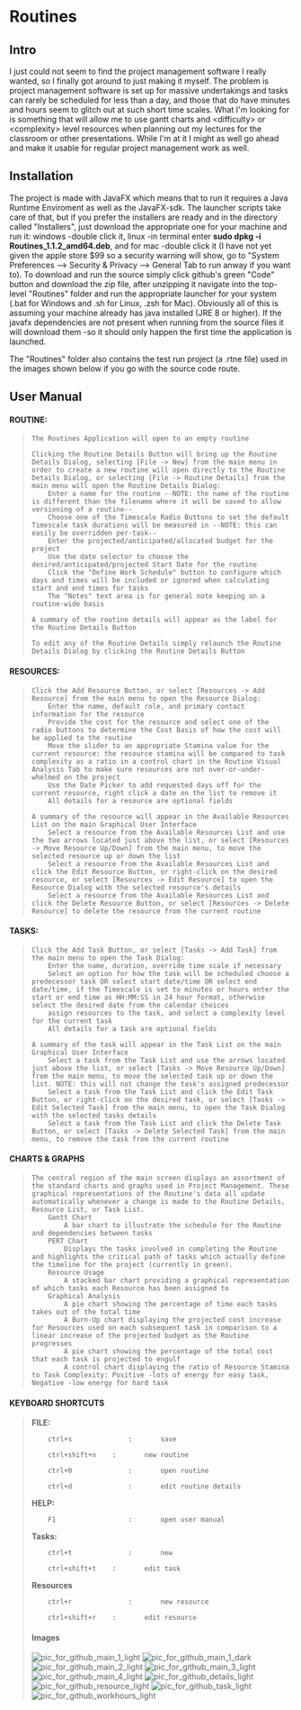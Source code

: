 # Routines


<h2>Intro</h2>

I just could not seem to find the project management software I really wanted, so I finally got around to just making it myself. The problem is project management software is set up for massive undertakings and tasks can rarely be scheduled for less than a day, and those that do have minutes and hours seem to glitch out at such short time scales. What I'm looking for is something that will allow me to use gantt charts and \<difficulty\> or \<complexity\> level resources when planning out my lectures for the classroom or other presentations. While I'm at it I might as well go ahead and make it usable for regular project management work as well.

<h2>Installation</h2>
The project is made with JavaFX which means that to run it requires a Java Runtime Enviroment as well as the JavaFX-sdk. The launcher scripts take care of that, but if you prefer the installers are ready and in the directory called "Installers", just download the appropriate one for your machine and run it: windows -double click it, linux -in terminal enter <b>sudo dpkg -i Routines_1.1.2_amd64.deb</b>, and for mac -double click it (I have not yet given the apple store $99 so a security warning will show, go to "System Preferences --> Security & Privacy --> General Tab to run anway if you want to). To download and run the source simply click github's green "Code" button and download the zip file, after unzipping it navigate into the top-level "Routines" folder and run the appropriate launcher for your system (.bat for Windows and .sh for Linux, .zsh for Mac). Obviously all of this is assuming your machine already has java installed (JRE 8 or higher). If the javafx dependencies are not present when running from the source files it will download them -so it should only happen the first time the application is launched.

The "Routines" folder also contains the test run project (a .rtne file) used in the images shown below if you go with the source code route.





<h2>User Manual</h2>

<h4>ROUTINE:</h4>
<blockquote>

    The Routines Application will open to an empty routine

    Clicking the Routine Details Button will bring up the Routine Details Dialog, selecting [File -> New] from the main menu in order to create a new routine will open directly to the Routine Details Dialog, or selecting [File -> Routine Details] from the main menu will open the Routine Details Dialog: 
        Enter a name for the routine --NOTE: the name of the routine is different than the filename where it will be saved to allow versioning of a routine--
        Choose one of the Timescale Radio Buttons to set the default Timescale task durations will be measured in --NOTE: this can easily be overridden per-task--
        Enter the projected/anticipated/allocated budget for the project
        Use the date selector to choose the desired/anticipated/projected Start Date for the routine
        Click the "Define Work Schedule" button to configure which days and times will be included or ignored when calculating start and end times for tasks
        The "Notes" text area is for general note keeping on a routine-wide basis

    A summary of the routine details will appear as the label for the Routine Details Button
    
    To edit any of the Routine Details simply relaunch the Routine Details Dialog by clicking the Routine Details Button

</blockquote>



<h4>RESOURCES:</h4>
<blockquote>

    Click the Add Resource Button, or select [Resources -> Add Resource] from the main menu to open the Resource Dialog:
        Enter the name, default role, and primary contact information for the resource
        Provide the cost for the resource and select one of the radio buttons to determine the Cost Basis of how the cost will be applied to the routine
        Move the slider to an appropriate Stamina value for the current resource: the resource stamina will be compared to task complexity as a ratio in a control chart in the Routine Visual Analysis Tab to make sure resources are not over-or-under-whelmed on the project
        Use the Date Picker to add requested days off for the current resource, right click a date on the list to remove it
        All details for a resource are optional fields

    A summary of the resource will appear in the Available Resources List on the main Graphical User Interface
        Select a resource from the Available Resources List and use the two arrows located just above the list, or select [Resources -> Move Resource Up/Down] from the main menu, to move the selected resource up or down the list
        Select a resource from the Available Resources List and click the Edit Resource Button, or right-click on the desired resource, or select [Resources -> Edit Resource] to open the Resource Dialog with the selected resource's details
        Select a resource from the Available Resources List and click the Delete Resource Button, or select [Resources -> Delete Resource] to delete the resource from the current routine

  </blockquote>



<h4>TASKS:</h4>
<blockquote>

    Click the Add Task Button, or select [Tasks -> Add Task] from the main menu to open the Task Dialog:
        Enter the name, duration, override time scale if necessary
        Select an option for how the task will be scheduled choose a predecessor task OR select start date/time OR select end date/time, if the Timescale is set to minutes or hours enter the start or end time as HH:MM:SS in 24 hour format, otherwise select the desired date from the calendar choices
        assign resources to the task, and select a complexity level for the current task
        All details for a task are optional fields

    A summary of the task will appear in the Task List on the main Graphical User Interface
        Select a task from the Task List and use the arrows located just above the list, or select [Tasks -> Move Resource Up/Down] from the main menu, to move the selected task up or down the list. NOTE: this will not change the task's assigned predecessor
        Select a task from the Task List and click the Edit Task Button, or right-click on the desired task, or select [Tasks -> Edit Selected Task] from the main menu, to open the Task Dialog with the selected tasks details
        Select a task from the Task List and click the Delete Task Button, or select [Tasks -> Delete Selected Task] from the main menu, to remove the task from the current routine

</blockquote>


<h4>CHARTS & GRAPHS</h4>
<blockquote>

    The central region of the main screen displays an assortment of the standard charts and graphs used in Project Management. These graphical representations of the Routine's data all update automatically whenever a change is made to the Routine Details, Resource List, or Task List.
        Gantt Chart
            A bar chart to illustrate the schedule for the Routine and dependencies between tasks
        PERT Chart
            Displays the tasks involved in completing the Routine and highlights the critical path of tasks which actually define the timeline for the project (currently in green).
        Resource Usage
            A stacked bar chart providing a graphical representation of which tasks each Resource has been assigned to
        Graphical Analysis
            A pie chart showing the percentage of time each tasks takes out of the total time
            A Burn-Up chart displaying the projected cost increase for Resources used on each subsequent task in comparison to a linear increase of the projected budget as the Routine progresses
            A pie chart showing the percentage of the total cost that each task is projected to engulf
            A control chart displaying the ratio of Resource Stamina to Task Complexity: Positive -lots of energy for easy task, Negative -low energy for hard task

  </blockquote>


<h4>KEYBOARD SHORTCUTS</h4>

<blockquote>
  <b>FILE:</b>
    
        ctrl+s              :       save
    
        ctrl+shift+n    :       new routine
    
        ctrl+0              :       open routine
    
        ctrl+d              :       edit routine details
    
    
    
    
  <b>HELP:</b>
    
        F1                  :       open user manual


  <b>Tasks:</b>
    
        ctrl+t              :       new 
    
        ctrl+shift+t    :       edit task


  <b>Resources</b>
    
        ctrl+r              :       new resource
    
        ctrl+shift+r    :       edit resource

</blockqoute>



<h4>Images</h4>


![pic_for_github_main_1_light](https://user-images.githubusercontent.com/50467171/119839789-6ca38f00-bed2-11eb-9800-6ba333e4930f.jpg)
![pic_for_github_main_1_dark](https://user-images.githubusercontent.com/50467171/119839793-6d3c2580-bed2-11eb-949d-319b7ef37933.jpg)
![pic_for_github_main_2_light](https://user-images.githubusercontent.com/50467171/119839799-6e6d5280-bed2-11eb-9e42-5a34f6eb3f4c.jpg)
![pic_for_github_main_3_light](https://user-images.githubusercontent.com/50467171/119839797-6dd4bc00-bed2-11eb-979b-a0e774e24964.jpg)
![pic_for_github_main_4_light](https://user-images.githubusercontent.com/50467171/119839796-6dd4bc00-bed2-11eb-89d2-4c1e114cb896.jpg)
![pic_for_github_details_light](https://user-images.githubusercontent.com/50467171/119839788-6ca38f00-bed2-11eb-92fd-c864b6e72fce.jpg)
![pic_for_github_resource_light](https://user-images.githubusercontent.com/50467171/119839782-6c0af880-bed2-11eb-9a3b-c0dd23bd666c.jpg)
![pic_for_github_task_light](https://user-images.githubusercontent.com/50467171/119839785-6ca38f00-bed2-11eb-92b3-c1a387869ee1.jpg)
![pic_for_github_workhours_light](https://user-images.githubusercontent.com/50467171/119839787-6ca38f00-bed2-11eb-9254-df0b45bc34aa.jpg)





